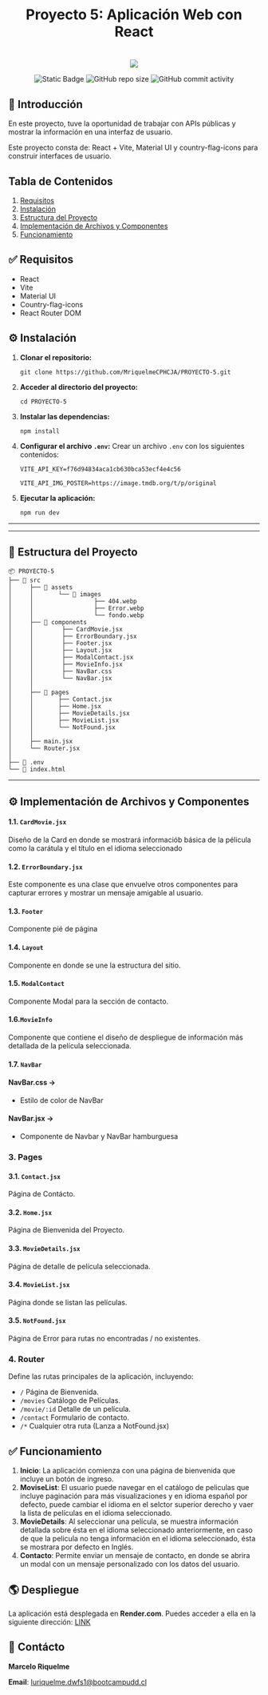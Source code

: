 <div align="center">
    <h1>Proyecto 5: Aplicación Web con React<h1>
</div>
<p align="center">
  <a href="https://skillicons.dev">
    <img src="https://skillicons.dev/icons?i=vscode,react,vite,mui,github" />
  </a>
</p>

<div align="center">
    <img alt="Static Badge" src="https://img.shields.io/badge/UDD-DWFS-orange">
    <img alt="GitHub repo size" src="https://img.shields.io/github/repo-size/MriquelmeCPHCJA/UDD-PROYECTOS?color=green">
    <img alt="GitHub commit activity" src="https://img.shields.io/github/commit-activity/t/MriquelmeCPHCJA/UDD-PROYECTOS">
</div>


##  🏨 Introducción

En este proyecto, tuve la oportunidad de trabajar con APIs públicas y mostrar la información en una interfaz de usuario.

Este proyecto consta de: React + Vite, Material UI y country-flag-icons para construir interfaces de usuario. 

## Tabla de Contenidos
1. [Requisitos](#requisitos)  
2. [Instalación](#instalación)  
3. [Estructura del Proyecto](#estructura-del-proyecto)  
4. [Implementación de Archivos y Componentes](#implementación-de-archivos-y-componentes)  
5. [Funcionamiento](#funcionamiento)  



##  ✅ Requisitos
- React
- Vite
- Material UI
- Country-flag-icons
- React Router DOM


##  ⚙️ Instalación
1. **Clonar el repositorio:**
   ```
   git clone https://github.com/MriquelmeCPHCJA/PROYECTO-5.git
   ```
2. **Acceder al directorio del proyecto:**
   ```
   cd PROYECTO-5
   ```
3. **Instalar las dependencias:**
   ```
   npm install
   ```
4. **Configurar el archivo `.env`:**
   Crear un archivo `.env` con los siguientes contenidos:
   ```
   VITE_API_KEY=f76d94834aca1cb630bca53ecf4e4c56

   VITE_API_IMG_POSTER=https://image.tmdb.org/t/p/original
   ```
5. **Ejecutar la aplicación:**
   ```
   npm run dev
   ```
---
---

## 📂 Estructura del Proyecto

```plaintext
📦 PROYECTO-5
├── 📂 src
│     ├── 📂 assets
│     │       └── 📂 images
│     │                 ├── 404.webp
│     │                 ├── Error.webp
│     │                 └── fondo.webp
│     ├── 📂 components
│     │        ├── CardMovie.jsx
│     │        ├── ErrorBoundary.jsx
│     │        ├── Footer.jsx
│     │        ├── Layout.jsx
│     │        ├── ModalContact.jsx
│     │        ├── MovieInfo.jsx
│     │        ├── NavBar.css
│     │        └── NavBar.jsx
│     │
│     ├── 📂 pages
│     │       ├── Contact.jsx
│     │       ├── Home.jsx
│     │       ├── MovieDetails.jsx
│     │       ├── MovieList.jsx
│     │       └── NotFound.jsx
│     │
│     ├── main.jsx
│     └── Router.jsx
│
├── 📜 .env
└── 📜 index.html
```

---

## ⚙️ Implementación de Archivos y Componentes

#### 1.1. `CardMovie.jsx`
Diseño de la Card en donde se mostrará informaciób básica de la pélicula como la carátula y el título en el idioma seleccionado

#### 1.2. `ErrorBoundary.jsx`
Este componente es una clase que envuelve otros componentes para capturar errores y mostrar un mensaje amigable al usuario.

#### 1.3. `Footer`

Componente pié de página

#### 1.4. `Layout`

Componente en donde se une la estructura del sitio.

#### 1.5. `ModalContact`

Componente Modal para la sección de contacto.

#### 1.6.`MovieInfo`

Componente que contiene el diseño de despliegue de información más detallada de la película seleccionada.

#### 1.7. `NavBar`

#### NavBar.css ->
- Estilo de color de NavBar
#### NavBar.jsx -> 
- Componente de Navbar y NavBar hamburguesa


### 3. **Pages**
#### 3.1.  `Contact.jsx`
Página de Contácto.
#### 3.2. `Home.jsx`
Página de Bienvenida del Proyecto.
#### 3.3. `MovieDetails.jsx`
Página de detalle de película seleccionada.
#### 3.4. `MovieList.jsx`
Página donde se listan las películas.
#### 3.5. `NotFound.jsx`
Página de Error para rutas no encontradas / no existentes.

### 4. **Router**
Define las rutas principales de la aplicación, incluyendo:
- `/` Página de Bienvenida.
- `/movies` Catálogo de Películas.
- `/movie/:id` Detalle de un película.
- `/contact` Formulario de contacto.
- `/*` Cualquier otra ruta (Lanza a NotFound.jsx)


## ✅ Funcionamiento

1. **Inicio**: La aplicación comienza con una página de bienvenida que incluye un botón de ingreso.
2. **MoviseList**: El usuario puede navegar en el catálogo de peliculas que incluye paginación para más visualizaciones y en idioma español por defecto, puede cambiar el idioma en el selctor superior derecho y vaer la lista de películas en el idioma seleccionado.
3. **MovieDetails**: Al seleccionar una película, se muestra información detallada sobre ésta en el idioma seleccionado anteriormente, en caso de que la pelicula no tenga información en el idioma seleccionado, ésta se mostrara por defecto en Inglés.
4. **Contacto**: Permite enviar un mensaje de contacto, en donde se abrira un modal con un mensaje personalizado con los datos del usuario.

## 🌎 Despliegue
La aplicación está desplegada en **Render.com**. Puedes acceder a ella en la siguiente dirección: [LINK](https://proyecto-5-tau.vercel.app/)

## 📧 Contácto
**Marcelo Riquelme**

**Email**: luriquelme.dwfs1@bootcampudd.cl